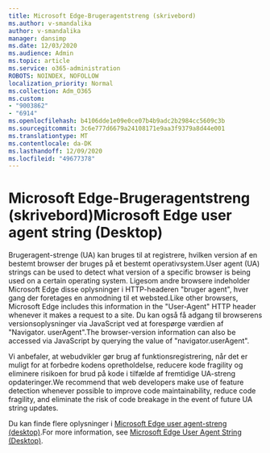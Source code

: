 ```yaml
---
title: Microsoft Edge-Brugeragentstreng (skrivebord)
ms.author: v-smandalika
author: v-smandalika
manager: dansimp
ms.date: 12/03/2020
ms.audience: Admin
ms.topic: article
ms.service: o365-administration
ROBOTS: NOINDEX, NOFOLLOW
localization_priority: Normal
ms.collection: Adm_O365
ms.custom:
- "9003862"
- "6914"
ms.openlocfilehash: b4106dde1e09e0ce07b4b9adc2b2984cc5609c3b
ms.sourcegitcommit: 3c6e777d6679a24108171e9aa3f9379a8d44e001
ms.translationtype: MT
ms.contentlocale: da-DK
ms.lasthandoff: 12/09/2020
ms.locfileid: "49677378"
---
```

# <a name="microsoft-edge-user-agent-string-desktop"></a><span data-ttu-id="69441-102">Microsoft Edge-Brugeragentstreng (skrivebord)</span><span class="sxs-lookup"><span data-stu-id="69441-102">Microsoft Edge user agent string (Desktop)</span></span>

<span data-ttu-id="69441-103">Brugeragent-strenge (UA) kan bruges til at registrere, hvilken version af en bestemt browser der bruges på et bestemt operativsystem.</span><span class="sxs-lookup"><span data-stu-id="69441-103">User agent (UA) strings can be used to detect what version of a specific browser is being used on a certain operating system.</span></span> <span data-ttu-id="69441-104">Ligesom andre browsere indeholder Microsoft Edge disse oplysninger i HTTP-headeren "bruger agent", hver gang der foretages en anmodning til et websted.</span><span class="sxs-lookup"><span data-stu-id="69441-104">Like other browsers, Microsoft Edge includes this information in the "User-Agent" HTTP header whenever it makes a request to a site.</span></span> <span data-ttu-id="69441-105">Du kan også få adgang til browserens versionsoplysninger via JavaScript ved at forespørge værdien af "Navigator. userAgent".</span><span class="sxs-lookup"><span data-stu-id="69441-105">The browser-version information can also be accessed via JavaScript by querying the value of "navigator.userAgent".</span></span>

<span data-ttu-id="69441-106">Vi anbefaler, at webudvikler gør brug af funktionsregistrering, når det er muligt for at forbedre kodens opretholdelse, reducere kode fragility og eliminere risikoen for brud på kode i tilfælde af fremtidige UA-streng opdateringer.</span><span class="sxs-lookup"><span data-stu-id="69441-106">We recommend that web developers make use of feature detection whenever possible to improve code maintainability, reduce code fragility, and eliminate the risk of code breakage in the event of future UA string updates.</span></span>

<span data-ttu-id="69441-107">Du kan finde flere oplysninger i [Microsoft Edge user agent-streng (desktop)](https://docs.microsoft.com/microsoft-edge/web-platform/user-agent-string).</span><span class="sxs-lookup"><span data-stu-id="69441-107">For more information, see [Microsoft Edge User Agent String (Desktop)](https://docs.microsoft.com/microsoft-edge/web-platform/user-agent-string).</span></span>